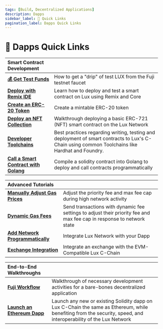 ```yaml
---
tags: [Build, Decentralized Applications]
description: Dapps 
sidebar_label: 🔗 Quick Links
pagination_label: Dapps Quick Links
---
```


# 🔗 Dapps Quick Links

| Smart Contract Development       |   |
| :------------------------------------------------- | :-------------------------------------------------------------------------------------------------------------------------------------------------- |
| [**💰 Get Test Funds**](/build/dapp/smart-contracts/get-funds-faucet.md)      | How to get a "drip" of test LUX from the Fuji testnet faucet |
| [**Deploy with Remix IDE**](/build/dapp/smart-contracts/remix-deploy.md)   | Learn how to deploy and test a smart contract on Lux using Remix and Core |
| [**Create an ERC-20 Token**](/build/dapp/smart-contracts/erc-20.md)      |  Create a mintable ERC-20 token |
| [**Deploy an NFT Collection**](/build/dapp/smart-contracts/nfts/deploy-collection.md)      |  Walkthrough deploying a basic ERC-721 (NFT) smart contract on the Lux Network |
| [**Developer Toolchains**](/build/dapp/smart-contracts/toolchains/hardhat.md)      |  Best practices regarding writing, testing and deployment of smart contracts to Lux's C-Chain using common Toolchains like Hardhat and Foundry. |
| [**Call a Smart Contract with Golang**](/build/dapp/smart-contracts/abigen.md)      |  Compile a solidity contract into Golang to deploy and call contracts programmatically |

| Advanced Tutorials      |   |
| :------------------------------------------------- | :-------------------------------------------------------------------------------------------------------------------------------------------------- |
| [**Manually Adjust Gas Prices**](build/dapp/advanced/adjusting-gas-price-during-high-network-activity.md) | Adjust the priority fee and max fee cap during high network activity |
| [**Dynamic Gas Fees**](build/dapp/advanced/sending-transactions-with-dynamic-fees-using-javascript.md) | Send transactions with dynamic fee settings to adjust their priority fee and max fee cap in response to network state |
| [**Add Network Programmatically**](build/dapp/advanced/add-programmatically.md) | Integrate Lux Network with your Dapp |
| [**Exchange Integration**](build/dapp/advanced/integrate-exchange.md) | Integrate an exchange with the EVM-Compatible Lux C-Chain |

| End-to-End Walkthroughs     |   |
| :------------------------------------------------- | :-------------------------------------------------------------------------------------------------------------------------------------------------- |
| [**Fuji Workflow**](/build/dapp/fuji-workflow.md) | Walkthrough of necessary development activities for a bare-bones decentralized application |
| [**Launch an Ethereum Dapp**](/build/dapp/launch-dapp.md) | Launch any new or existing Solidity dapp on Lux C-Chain the same as Ethereum, while benefiting from the security, speed, and interoperability of the Lux Network|
